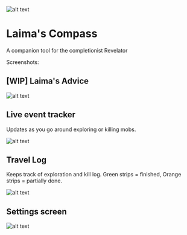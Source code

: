 ![alt text](http://i.imgur.com/bcJByZP.png "Interface Screenshot")

# Laima's Compass
A companion tool for the completionist Revelator

Screenshots:

[WIP] Laima's Advice
---
![alt text](http://i.imgur.com/rKhfJsA.png "Interface Screenshot")


Live event tracker 
---
Updates as you go around exploring or killing mobs.

![alt text](http://i.imgur.com/Zuj2SgS.png "Interface Screenshot")


Travel Log
---
Keeps track of exploration and kill log. Green strips = finished, Orange strips = partially done.

![alt text](http://i.imgur.com/FdJ2kHQ.png "Interface Screenshot")

Settings screen
---

![alt text](http://i.imgur.com/93skPV7.png "Interface Screenshot")
